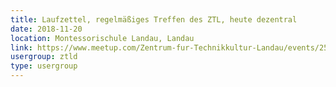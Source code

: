```yaml
---
title: Laufzettel, regelmäßiges Treffen des ZTL, heute dezentral
date: 2018-11-20
location: Montessorischule Landau, Landau
link: https://www.meetup.com/Zentrum-fur-Technikkultur-Landau/events/256413812/
usergroup: ztld
type: usergroup
---
```

